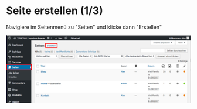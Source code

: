 # Seite erstellen (1/3)

Navigiere im Seitenmenü zu "Seiten" und klicke dann "Erstellen"

![test-image](./assets/create.jpg)

